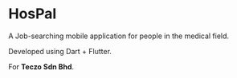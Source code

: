 # HosPal

A Job-searching mobile application for people in the medical field.

Developed using Dart + Flutter.

For **Teczo Sdn Bhd**.

